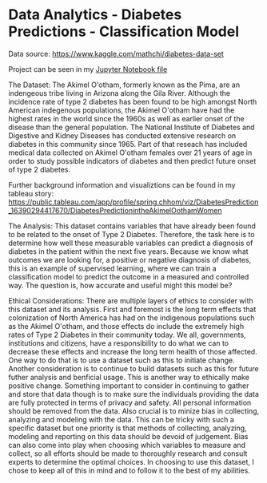 # Data Analytics - Diabetes Predictions - Classification Model

Data source: https://www.kaggle.com/mathchi/diabetes-data-set

Project can be seen in my [Jupyter Notebook file](https://github.com/SpringChhom/DA_Project4_Diabetes_Classification_Model/blob/main/SpringChhom_DataAnalytics_Project4_Diabetes_Classification_Model.ipynb)  

The Dataset:
The Akimel O'otham, formerly known as the Pima, are an indengeous tribe living in Arizona along the Gila River. Although the incidence rate of type 2 diabetes has been found to be high amongst North American indegenous populations, the Akimel O'otham have had the highest rates in the world since the 1960s as well as earlier onset of the disease than the general population. The National Institute of Diabetes and Digestive and Kidney Diseases has conducted extensive research on diabetes in this community since 1965. Part of that reseach has included medical data collected on Akimel O'otham females over 21 years of age in order to study possible indicators of diabetes and then predict future onset of type 2 diabetes.

Further background information and visualiztions can be found in my tableau story: https://public.tableau.com/app/profile/spring.chhom/viz/DiabetesPrediction_16390294417670/DiabetesPredictionintheAkimelOothamWomen

The Analysis:
This dataset contains variables that have already been found to be related to the onset of Type 2 Diabetes. Therefore, the task here is to determine how well these measurable variables can predict a diagnosis of diabetes in the patient within the next five years. Because we know what outcomes we are looking for, a positive or negative diagnosis of diabetes, this is an example of supervised learning, where we can train a classification model to predict the outcome in a measured and controlled way. The question is, how accurate and useful might this model be?

Ethical Considerations:
There are multiple layers of ethics to consider with this dataset and its analysis. First and foremost is the long term effects that colonization of North America has had on the indigenous populations such as the Akimel O'otham, and those effects do include the extremely high rates of Type 2 Diabetes in their community today. We all, governments, institutions and citizens, have a responsibility to do what we can to decrease these effects and increase the long term health of those affected. One way to do that is to use a dataset such as this to initiate change.
Another consideration is to continue to build datasets such as this for future futher analysis and benficial usage. This is another way to ethically make positive change.
Something important to consider in continuing to gather and store that data though is to make sure the individuals providing the data are fully protected in terms of privacy and safety. All personal information should be removed from the data.
Also crucial is to minize bias in collecting, analyzing and modeling with the data. This can be tricky with such a specific dataset but one priority is that methods of collecting, analyzing, modeling and reporting on this data should be devoid of judgement. Bias can also come into play when choosing which variables to measure and collect, so all efforts should be made to thoroughly research and consult experts to determine the optimal choices. In choosing to use this dataset, I chose to keep all of this in mind and to follow it to the best of my abilities.

